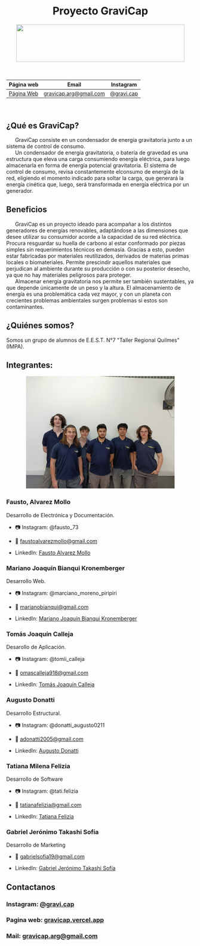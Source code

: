 <div align="center">

# Proyecto GraviCap

<img src="/Imagenes/Íconos/GRAVICAP.png" height="100" width="450" />

&nbsp;

| Página web | Email | Instagram |
|------------|-------|-----------|
|[Página Web]([https](https://gravicap.vercel.app/home))|gravicap.arg@gmail.com|[@gravi.cap](https://www.instagram.com/gravi.cap/)|

&nbsp;

</div>

## ¿Qué es GraviCap?
&nbsp;&nbsp;&nbsp;&nbsp;&nbsp;&nbsp;GraviCap consiste en un condensador de energía gravitatoria junto a un sistema de control de consumo.<br>
&nbsp;&nbsp;&nbsp;&nbsp;&nbsp;&nbsp;Un condensador de energía gravitatoria, o batería de gravedad es una estructura que eleva una carga consumiendo energía eléctrica, para luego almacenarla en forma de energía potencial gravitatoria. El sistema de control de consumo, revisa constantemente elconsumo de energía de la red, eligiendo el momento indicado para soltar la carga, que generará la energía cinética que, luego, será transformada en energía eléctrica por un generador.<br>

## Beneficios
&nbsp;&nbsp;&nbsp;&nbsp;&nbsp;&nbsp;GraviCap es un proyecto ideado para acompañar a los distintos generadores de energías renovables, adaptándose a las dimensiones que desee utilizar su consumidor acorde a la capacidad de su red eléctrica. Procura resguardar su huella de carbono al estar conformado por piezas simples sin requerimientos técnicos en demasía. Gracias a esto, pueden estar fabricadas por materiales reutilizados, derivados de materias primas locales o biomateriales. Permite prescindir aquellos materiales que perjudican al ambiente durante su producción o con su posterior desecho, ya que no hay materiales peligrosos para proteger.<br>
&nbsp;&nbsp;&nbsp;&nbsp;&nbsp;&nbsp;Almacenar energía gravitatoria nos permite ser también sustentables, ya que depende únicamente de un peso y la altura. El almacenamiento de energía es una problemática cada vez mayor, y con un planeta con crecientes problemas ambientales surgen problemas si estos son contaminantes.<br>

## ¿Quiénes somos?

Somos un grupo de alumnos de E.E.S.T. N°7 "Taller Regional Quilmes" (IMPA).

## Integrantes:
<div align="center">

<img src="/Documentación/Carpeta Técnica GraviCap/Preámbulo/Grupal.png" height="300"/>

</div>

### Fausto, Alvarez Mollo
Desarrollo de Electrónica y Documentación.

- 📷 Instagram: @fausto_73

- 📧 faustoalvarezmollo@gmail.com

- LinkedIn: [Fausto Alvarez Mollo](https://www.linkedin.com/in/fausto-alvarez-mollo/)

### Mariano Joaquín Bianqui Kronemberger
Desarrollo Web.

- 📷 Instagram: @marciano_moreno_piripiri

- 📧 marianobianqui@gmail.com

- LinkedIn: [Mariano Joaquín Bianqui Kronemberger](https://www.linkedin.com/in/mariano-bianqui-5035bb303//)

### Tomás Joaquín Calleja
Desarollo de Aplicación.

- 📷 Instagram: @tomii_calleja

- 📧 omascalleja918@gmail.com

- LinkedIn: [Tomás Joaquín Calleja](ttps://www.linkedin.com/in/tomás-calleja-5a9894302/)

### Augusto Donatti
Desarrollo Estructural.

- 📷 Instagram: @donatti_augusto0211

- 📧 adonatti2005@gmail.com

- LinkedIn: [Augusto Donatti](https://www.linkedin.com/in/augusto-donatti-54a5bb303/)

### Tatiana Milena Felizia
Desarrollo de Software

- 📷 Instagram: @tati.felizia

- 📧 tatianafelizia@gmail.com

- LinkedIn: [Tatiana Felizia](https://www.linkedin.com/in/tatiana-felizia-9b29141bb/)

### Gabriel Jerónimo Takashi Sofía
Desarrollo de Marketing

- 📧 gabrielsofia19@gmail.com

- LinkedIn: [Gabriel Jerónimo Takashi Sofía](https://www.linkedin.com/in/gabriel-sofia-035335299/)

## Contactanos

### Instagram: [@gravi.cap](https://www.instagram.com/gravi.cap/)

### Pagina web: [gravicap.vercel.app](https://gravicap.vercel.app/home)

### Mail: gravicap.arg@gmail.com
